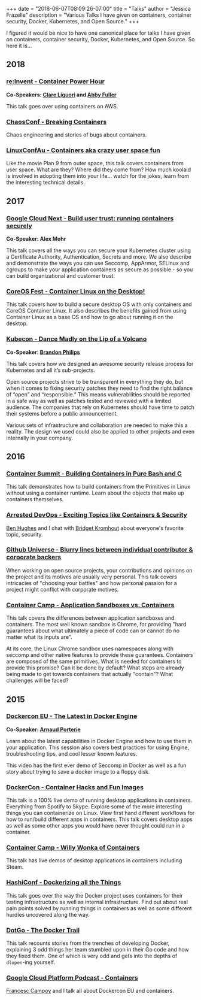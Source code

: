 +++
date = "2018-06-07T08:09:26-07:00"
title = "Talks"
author = "Jessica Frazelle"
description = "Various Talks I have given on containers, container security, Docker, Kubernetes, and Open Source."
+++

I figured it would be nice to have one canonical place for talks I have given
on containers, container security, Docker, Kubernetes, and Open Source. So here
it is...

## 2018

### [re:Invent - Container Power Hour](https://www.youtube.com/watch?v=HCCkVz25UU4)

**Co-Speakers: [Clare Liguori](https://twitter.com/clare_liguori) and [Abby Fuller](https://twitter.com/abbyfuller)**

This talk goes over using containers on AWS.

### [ChaosConf - Breaking Containers](https://www.youtube.com/watch?v=1hhVS4pdrrk&list=PLLIx5ktghjqKtZdfDDyuJrlhC-ICfhVAN&index=11)

Chaos engineering and stories of bugs about containers.

### [LinuxConfAu - Containers aka crazy user space fun](https://www.youtube.com/watch?v=7mzbIOtcIaQ)

Like the movie Plan 9 from outer space, this talk covers containers from 
user space. What are they? Where did they come from?
How much koolaid is involved in adopting them into your life... watch for the 
jokes, learn from the interesting technical details.

## 2017

### [Google Cloud Next - Build user trust: running containers securely](https://www.youtube.com/watch?v=Cd4JU7qzYbE)

**Co-Speaker: Alex Mohr**

This talk covers all the ways you can secure your Kubernetes cluster using a
Certificate Authority, Authentication, Secrets and more. We  also describe and
demonstrate the ways you can use Seccomp, AppArmor, SELinux and cgroups to make
your application containers as secure as possible - so you can build organizational
and customer trust.

### [CoreOS Fest - Container Linux on the Desktop!](https://www.youtube.com/watch?v=gES4-X6y278)

This talk covers how to build a secure desktop OS with only containers and
CoreOS Container Linux. It also describes the benefits gained from using
Container Linux as a base OS and how to go about running it on the desktop.

### [Kubecon - Dance Madly on the Lip of a Volcano](https://www.youtube.com/watch?v=sNjylW8FV9A)

**Co-Speaker: [Brandon Philips](https://twitter.com/BrandonPhilips)**

This talk covers how we designed an awesome security release process for
Kubernetes and all it’s sub-projects.

Open source projects strive to be transparent in everything they do, but when
it comes to fixing security patches they need to find the right balance of
“open” and “responsible.” This means vulnerabilities should be reported in
a safe way as well as patches tested and reviewed with a limited audience. The
companies that rely on Kubernetes should have time to patch their systems
before a public announcement.

Various sets of infrastructure and collaboration are needed to make this
a reality. The design we used could also be applied to other projects and even
internally in your company.

## 2016

### [Container Summit - Building Containers in Pure Bash and C](https://containersummit.io/events/nyc-2016/videos/building-containers-in-pure-bash-and-c)

This talk demonstrates how to build containers from the Primitives in Linux
without using a container runtime. Learn about the objects that make up
containers themselves.

### [Arrested DevOps - Exciting Topics like Containers & Security](https://www.youtube.com/watch?v=qPs5U5hdciM)

[Ben Hughes](https://twitter.com/benjammingh) and I chat with
[Bridget Kromhout](https://twitter.com/bridgetkromhout) about everyone's
favorite topic, security.

### [Github Universe - Blurry lines between individual contributor & corporate backers](https://www.youtube.com/watch?v=4Iem6JK6PtY)

When working on open source projects, your contributions and opinions on the
project and its motives are usually very personal. This talk
covers intricacies of "choosing your battles" and how personal passion for
a project might conflict with corporate motives.

### [Container Camp - Application Sandboxes vs. Containers](https://www.youtube.com/watch?v=mfnhSX6SJVA)

This talk covers the differences between application sandboxes and containers.
The most well known sandbox is Chrome, for providing "hard guarantees about what
ultimately a piece of code can or cannot do no matter what its inputs are".

At its core, the Linux Chrome sandbox uses namespaces along with seccomp and
other native features to provide these guarantees. Containers are composed of
the same primitives. What is needed for containers to provide this promise?
Can it be done by default? What steps are already being made to get towards
containers that actually "contain"? What challenges will be faced?

## 2015

### [Dockercon EU - The Latest in Docker Engine](https://www.youtube.com/watch?v=I7i4SY-iRkA)

**Co-Speaker: [Arnaud Porterie](https://twitter.com/icecrime)**

Learn about the latest capabilities in Docker Engine and how to use them in
your application. This session also covers best practices for using Engine,
troubleshooting tips, and cool lesser known features.

This video has the first ever demo of Seccomp in Docker as well as a fun story
about trying to save a docker image to a floppy disk.

### [DockerCon - Container Hacks and Fun Images](https://www.youtube.com/watch?v=cYsVvV1aVss)

This talk is a 100% live demo of running desktop applications in containers.
Everything from Spotify to Skype. Explore some of the more interesting things
you can containerize on Linux. View first hand different workflows for how to
run/build different apps in containers. This talk covers desktop apps as well
as some other apps you would have never thought could run in a container.

### [Container Camp - Willy Wonka of Containers](https://www.youtube.com/watch?v=GsLZz8cZCzc)

This talk has live demos of desktop applications in containers including Steam.

### [HashiConf - Dockerizing all the Things](https://www.youtube.com/watch?v=PeE8hcQtFq4)

This talk goes over the way the Docker project uses containers for their
testing infrastructure as well as internal infrastructure. Find out about real
pain points solved by running things in containers as well as some different
hurdles uncovered along the way.

### [DotGo - The Docker Trail](https://www.youtube.com/watch?v=j55aWjgzfV8)

This talk recounts stories from the trenches of developing Docker, explaining 3
odd things her team stumbled upon in their Go code and how they fixed them. One
of which is very odd and gets into the depths of `dlopen`-ing yourself.

### [Google Cloud Platform Podcast - Containers](https://www.youtube.com/watch?v=zu8NSrNFZ4M)

[Francesc Campoy](https://twitter.com/francesc) and I talk all about
Dockercon EU and containers.
